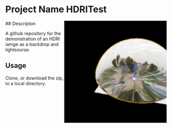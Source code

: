 # Project Name  HDRITest
<img src="Saved/AutoScreenshot.png" width="320"  align="right" />
## Descripton

A github repository for the demonstration of an HDRI iamge as a backdrop and lightsourse. 

## Usage
Clone, or download the zip, to a local directory.
